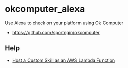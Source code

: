 okcomputer_alexa
=====

Use Alexa to check on your platform using Ok Computer

* https://github.com/sportngin/okcomputer

## Help
* [Host a Custom Skill as an AWS Lambda Function](https://developer.amazon.com/docs/custom-skills/host-a-custom-skill-as-an-aws-lambda-function.html)